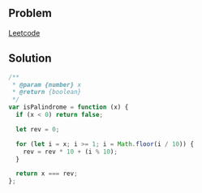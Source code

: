 ## Problem

[Leetcode](https://leetcode.com/problems/palindrome-number/description/)

## Solution

```javascript
/**
 * @param {number} x
 * @return {boolean}
 */
var isPalindrome = function (x) {
  if (x < 0) return false;

  let rev = 0;

  for (let i = x; i >= 1; i = Math.floor(i / 10)) {
    rev = rev * 10 + (i % 10);
  }

  return x === rev;
};
```
